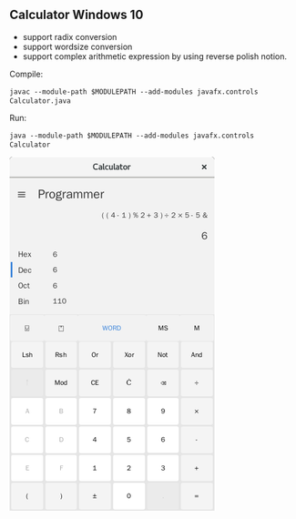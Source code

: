 ## Calculator Windows 10

* support radix conversion
* support wordsize conversion
* support complex arithmetic expression by using reverse polish notion.

Compile:

```
javac --module-path $MODULEPATH --add-modules javafx.controls Calculator.java 
```

Run:
```
java --module-path $MODULEPATH --add-modules javafx.controls Calculator
```

![demonstration](img/demonstration.png)
